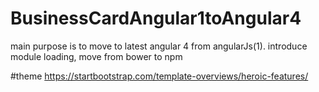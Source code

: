 # BusinessCardAngular1toAngular4
main purpose is to move to latest angular 4 from angularJs(1). introduce module loading, move from bower to npm

#theme
https://startbootstrap.com/template-overviews/heroic-features/

